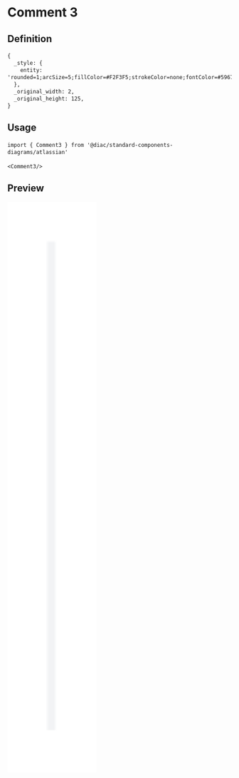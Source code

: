 # Comment 3

## Definition

```
{
  _style: { 
    entity: 'rounded=1;arcSize=5;fillColor=#F2F3F5;strokeColor=none;fontColor=#596780;align=center;verticalAlign=middle;whiteSpace=wrap;fontSize=10;fontStyle=1;html=1',
  },
  _original_width: 2,
  _original_height: 125,
}
```

## Usage

```
import { Comment3 } from '@diac/standard-components-diagrams/atlassian'

<Comment3/>
```

## Preview

<img src="./comment-3.png" width="200"/>
